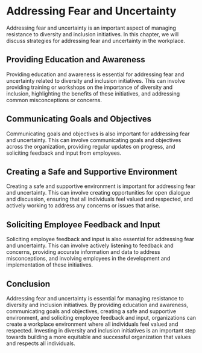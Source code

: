 Addressing Fear and Uncertainty
==========================================================================================

Addressing fear and uncertainty is an important aspect of managing resistance to diversity and inclusion initiatives. In this chapter, we will discuss strategies for addressing fear and uncertainty in the workplace.

Providing Education and Awareness
---------------------------------

Providing education and awareness is essential for addressing fear and uncertainty related to diversity and inclusion initiatives. This can involve providing training or workshops on the importance of diversity and inclusion, highlighting the benefits of these initiatives, and addressing common misconceptions or concerns.

Communicating Goals and Objectives
----------------------------------

Communicating goals and objectives is also important for addressing fear and uncertainty. This can involve communicating goals and objectives across the organization, providing regular updates on progress, and soliciting feedback and input from employees.

Creating a Safe and Supportive Environment
------------------------------------------

Creating a safe and supportive environment is important for addressing fear and uncertainty. This can involve creating opportunities for open dialogue and discussion, ensuring that all individuals feel valued and respected, and actively working to address any concerns or issues that arise.

Soliciting Employee Feedback and Input
--------------------------------------

Soliciting employee feedback and input is also essential for addressing fear and uncertainty. This can involve actively listening to feedback and concerns, providing accurate information and data to address misconceptions, and involving employees in the development and implementation of these initiatives.

Conclusion
----------

Addressing fear and uncertainty is essential for managing resistance to diversity and inclusion initiatives. By providing education and awareness, communicating goals and objectives, creating a safe and supportive environment, and soliciting employee feedback and input, organizations can create a workplace environment where all individuals feel valued and respected. Investing in diversity and inclusion initiatives is an important step towards building a more equitable and successful organization that values and respects all individuals.
